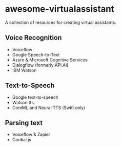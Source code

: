 # awesome-virtualassistant
A collection of resources for creating virtual assistants.

## Voice Recognition

* Voiceflow
* Google Speech-to-Text
* Azure & Microsoft Cognitive Services
* Dialogflow (formerly API.AI)
* IBM Watson

## Text-to-Speech

* Google text-to-speech
* Watson tts
* CoreML and Neural TTS (Swift only)

## Parsing text
* Voiceflow & Zapier
* Cordial.js
